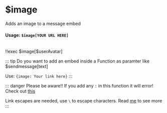 # $image
Adds an image to a message embed

#### Usage: `$image[YOUR URL HERE]`
<br/>
<discord-messages>
	<discord-message :bot="false" role-color="#ffcc9a" author="Member">
		!!exec $image[$userAvatar]
	</discord-message>
	<discord-message :bot="true" role-color="#0099ff" author="Custom Command" avatar="https://media.discordapp.net/avatars/725721249652670555/781224f90c3b841ba5b40678e032f74a.webp">
		<discord-embed
			slot="embeds"
			image="https://cdn.discordapp.com/avatars/787695068306866198/a70b4a5c5b00d9fcb684cac6768fded4.webp?size=4096"
		>
		</discord-embed>
	</discord-message>
</discord-messages>

::: tip Do you want to add an embed inside a Function as paramter like $sendmessage[text]

Use: `{image: Your link here}`
:::

::: danger Please be aware!!
If you add any `:` in this function it will error! Check out [this](../../Other/syntax.md)

Link escapes are needed, use `\` to escape characters. Read [me](../../Other/syntax.md) to see more
:::

